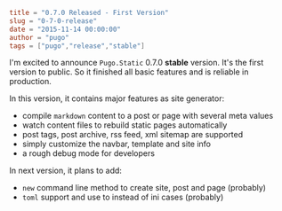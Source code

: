 ```toml
title = "0.7.0 Released - First Version"
slug = "0-7-0-release"
date = "2015-11-14 00:00:00"
author = "pugo"
tags = ["pugo","release","stable"]
```

I'm excited to announce `Pugo.Static` 0.7.0 **stable** version. It's the first version to public. So it finished all basic features and is reliable in production.

<!--more-->

In this version, it contains major features as site generator:

- compile `markdown` content to a post or page with several meta values
- watch content files to rebuild static pages automatically
- post tags, post archive, rss feed, xml sitemap are supported
- simply customize the navbar, template and site info
- a rough debug mode for developers

In next version, it plans to add:

- `new` command line method to create site, post and page (probably)
- `toml` support and use to instead of ini cases (probably)

